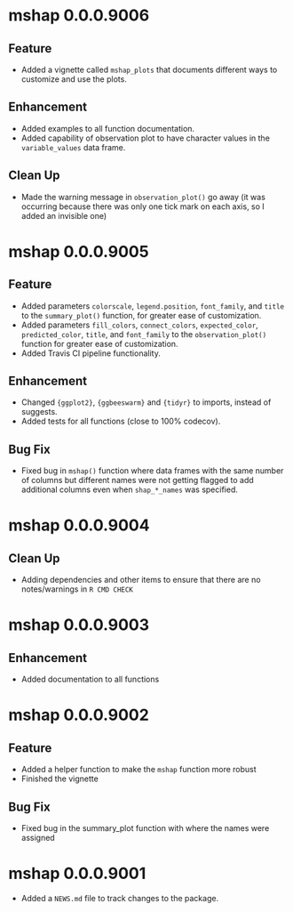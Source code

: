 # mshap 0.0.0.9006

## Feature

- Added a vignette called `mshap_plots` that documents different ways to customize and use the plots.

## Enhancement

- Added examples to all function documentation.
- Added capability of observation plot to have character values in the `variable_values` data frame.

## Clean Up

- Made the warning message in `observation_plot()` go away (it was occurring because there was only one tick mark on each axis, so I added an invisible one)

# mshap 0.0.0.9005

## Feature

- Added parameters `colorscale`, `legend.position`, `font_family`, and `title` to the `summary_plot()` function, for greater ease of customization.
- Added parameters `fill_colors`, `connect_colors`, `expected_color`, `predicted_color`, `title`, and `font_family` to the `observation_plot()` function for greater ease of customization.
- Added Travis CI pipeline functionality.

## Enhancement

- Changed `{ggplot2}`, `{ggbeeswarm}` and `{tidyr}` to imports, instead of suggests.
- Added tests for all functions (close to 100% codecov).

## Bug Fix

- Fixed bug in `mshap()` function where data frames with the same number of columns but different names were not getting flagged to add additional columns even when `shap_*_names` was specified.

# mshap 0.0.0.9004

## Clean Up

- Adding dependencies and other items to ensure that there are no notes/warnings in `R CMD CHECK`

# mshap 0.0.0.9003

## Enhancement

- Added documentation to all functions

# mshap 0.0.0.9002

## Feature

- Added a helper function to make the `mshap` function more robust
- Finished the vignette

## Bug Fix

- Fixed bug in the summary_plot function with where the names were assigned

# mshap 0.0.0.9001

* Added a `NEWS.md` file to track changes to the package.

